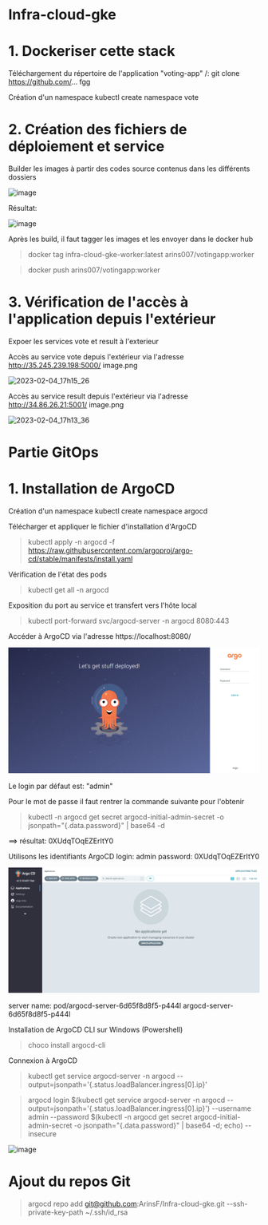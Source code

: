 # Infra-cloud-gke

# 1. Dockeriser cette stack

Téléchargement du répertoire de l'application "voting-app"
/: git clone  https://github.com/...
fgg

Création d'un namespace
kubectl create namespace vote



# 2. Création des fichiers de déploiement et service

Builder les images à partir des codes source contenus dans les différents dossiers

![image](https://user-images.githubusercontent.com/78741748/216818983-4a189463-08a2-4ff2-997c-485678a3a622.png)

Résultat:

![image](https://user-images.githubusercontent.com/78741748/216819235-8bfe2be2-352e-4acd-82e5-a967caba3665.png)


Après les build, il faut tagger les images et les envoyer dans le docker hub

> docker tag infra-cloud-gke-worker:latest arins007/votingapp:worker

> docker push arins007/votingapp:worker


# 3. Vérification de l'accès à l'application depuis l'extérieur

Expoer les services vote et result à l'exterieur


Accès au service vote depuis l'extérieur via l'adresse http://35.245.239.198:5000/
image.png


![2023-02-04_17h15_26](https://user-images.githubusercontent.com/78741748/216778352-3070dc8e-a71f-4a6d-a708-9432a8c11b20.png)


Accès au service result depuis l'extérieur via l'adresse http://34.86.26.21:5001/
image.png


![2023-02-04_17h13_36](https://user-images.githubusercontent.com/78741748/216778372-6cc9a9e7-aac2-4b42-b39e-bb6f552ddb85.png)




# Partie GitOps

# 1. Installation de ArgoCD
Création d'un namespace
kubectl create namespace argocd

Télécharger et appliquer le fichier d'installation d'ArgoCD
> kubectl apply -n argocd -f https://raw.githubusercontent.com/argoproj/argo-cd/stable/manifests/install.yaml

Vérification de l'état des pods
> kubectl get all -n argocd



Exposition du port au service et transfert vers l'hôte local
> kubectl port-forward svc/argocd-server -n argocd 8080:443


Accéder à ArgoCD via l'adresse  https://localhost:8080/

![](2023-02-05-00-01-22.png)


Le login par défaut est:      "admin"

Pour le mot de passe il faut rentrer la commande suivante pour l'obtenir

> kubectl -n argocd get secret argocd-initial-admin-secret -o jsonpath="{.data.password}" | base64 -d

==> résultat:  0XUdqTOqEZErItY0

Utilisons les identifiants
ArgoCD 
login: admin
password:  0XUdqTOqEZErItY0


![](2023-02-04-23-57-39.png)



server name:   pod/argocd-server-6d65f8d8f5-p444l
                   argocd-server-6d65f8d8f5-p444l


Installation de ArgoCD CLI sur Windows (Powershell)

> choco install argocd-cli



Connexion à ArgoCD

> kubectl get service argocd-server -n argocd --output=jsonpath='{.status.loadBalancer.ingress[0].ip}'


> argocd login $(kubectl get service argocd-server -n argocd --output=jsonpath='{.status.loadBalancer.ingress[0].ip}') --username admin --password $(kubectl -n argocd get secret argocd-initial-admin-secret -o jsonpath="{.data.password}" | base64 -d; echo) --insecure


![image](https://user-images.githubusercontent.com/78741748/216818353-15ae0808-9900-42a5-b0ee-c8c7a55e78ae.png)


# Ajout du repos Git

> argocd repo add git@github.com:ArinsF/Infra-cloud-gke.git --ssh-private-key-path ~/.ssh/id_rsa


